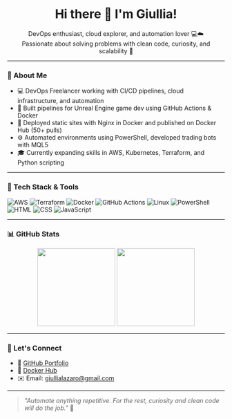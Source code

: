 <h1 align="center">Hi there 👋 I'm Giullia!</h1>

<p align="center">
  DevOps enthusiast, cloud explorer, and automation lover 💻☁️<br>
  Passionate about solving problems with clean code, curiosity, and scalability 🚀
</p>

---

### 💼 About Me

- 💻 DevOps Freelancer working with CI/CD pipelines, cloud infrastructure, and automation
- 🔧 Built pipelines for Unreal Engine game dev using GitHub Actions & Docker
- 🐳 Deployed static sites with Nginx in Docker and published on Docker Hub (50+ pulls)
- ⚙️ Automated environments using PowerShell, developed trading bots with MQL5
- 🎓 Currently expanding skills in AWS, Kubernetes, Terraform, and Python scripting

---

### 🧰 Tech Stack & Tools

![AWS](https://img.shields.io/badge/AWS-FF9900?style=for-the-badge&logo=amazonaws&logoColor=white)
![Terraform](https://img.shields.io/badge/Terraform-7B42BC?style=for-the-badge&logo=terraform&logoColor=white)
![Docker](https://img.shields.io/badge/Docker-2496ED?style=for-the-badge&logo=docker&logoColor=white)
![GitHub Actions](https://img.shields.io/badge/GitHub_Actions-2088FF?style=for-the-badge&logo=githubactions&logoColor=white)
![Linux](https://img.shields.io/badge/Linux-FCC624?style=for-the-badge&logo=linux&logoColor=black)
![PowerShell](https://img.shields.io/badge/PowerShell-5391FE?style=for-the-badge&logo=powershell&logoColor=white)
![HTML](https://img.shields.io/badge/HTML-E34F26?style=for-the-badge&logo=html5&logoColor=white)
![CSS](https://img.shields.io/badge/CSS-1572B6?style=for-the-badge&logo=css3&logoColor=white)
![JavaScript](https://img.shields.io/badge/JavaScript-F7DF1E?style=for-the-badge&logo=javascript&logoColor=black)

---

### 📊 GitHub Stats

<div align="center">
  <img height="180em" src="https://github-readme-stats.vercel.app/api?username=atchiullia&show_icons=true&theme=radical&hide_title=true&count_private=true&hide=prs" />
  <img height="180em" src="https://github-readme-stats.vercel.app/api/top-langs/?username=atchiullia&layout=compact&langs_count=8&theme=radical"/>
</div>

---

### 🔗 Let's Connect

- 💼 [GitHub Portfolio](https://github.com/atchiullia)  
- 🐳 [Docker Hub](https://hub.docker.com/r/atchiullia/giullialazaro)  
- ✉️ Email: giullialazaro@gmail.com

---

> _"Automate anything repetitive. For the rest, curiosity and clean code will do the job."_ 🚀
